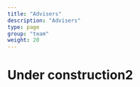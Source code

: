 ```yaml
---
title: "Advisers"
description: "Advisers"
type: page
group: "team"
weight: 20
---
```


# Under construction2